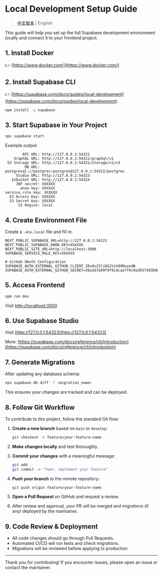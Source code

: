 # Local Development Setup Guide

> [中文版本](local-development-setup.zh.md) | English

This guide will help you set up the full Supabase development environment locally and connect it to your frontend project.

## 1. Install Docker

👉 [https://www.docker.com/](https://www.docker.com/)

## 2. Install Supabase CLI

👉 [https://supabase.com/docs/guides/local-development](https://supabase.com/docs/guides/local-development)

```bash
npm install -g supabase
```

## 3. Start Supabase in Your Project

```bash
npx supabase start
```

Example output:

```
        API URL: http://127.0.0.1:54321
    GraphQL URL: http://127.0.0.1:54321/graphql/v1
 S3 Storage URL: http://127.0.0.1:54321/storage/v1/s3
         DB URL: postgresql://postgres:postgres@127.0.0.1:54322/postgres
     Studio URL: http://127.0.0.1:54323
   Inbucket URL: http://127.0.0.1:54324
     JWT secret: XXXXXX
       anon key: XXXXXX
service_role key: XXXXXX
  S3 Access Key: XXXXXX
  S3 Secret Key: XXXXXX
      S3 Region: local
```

## 4. Create Environment File

Create a `.env.local` file and fill in:

```env
NEXT_PUBLIC_SUPABASE_URL=http://127.0.0.1:54321
NEXT_PUBLIC_SUPABASE_ANON_KEY=XXXXXX
NEXT_PUBLIC_SITE_URL=http://localhost:3000
SUPABASE_SERVICE_ROLE_KEY=XXXXXX

# GitHub OAuth Configuration
SUPABASE_AUTH_EXTERNAL_GITHUB_CLIENT_ID=Ov23liDG2Vih89RwzedN
SUPABASE_AUTH_EXTERNAL_GITHUB_SECRET=36e167a99f9f9cdcae7f4c9a3937303b9de221dd
```

## 5. Access Frontend

```bash
npm run dev
```

Visit [http://localhost:3000](http://localhost:3000)

## 6. Use Supabase Studio

Visit [http://127.0.0.1:54323](http://127.0.0.1:54323)

More: [https://supabase.com/docs/reference/cli/introduction](https://supabase.com/docs/reference/cli/introduction)

## 7. Generate Migrations

After updating any database schema:

```bash
npx supabase db diff -f <migration_name>
```

This ensures your changes are tracked and can be deployed.

## 8. Follow Git Workflow

To contribute to this project, follow the standard Git flow:

1. **Create a new branch** based on `main` or `develop`:

   ```bash
   git checkout -b feature/your-feature-name
   ```

2. **Make changes locally** and test thoroughly.

3. **Commit your changes** with a meaningful message:

   ```bash
   git add .
   git commit -m "feat: implement your feature"
   ```

4. **Push your branch** to the remote repository:

   ```bash
   git push origin feature/your-feature-name
   ```

5. **Open a Pull Request** on GitHub and request a review.

6. After review and approval, your PR will be merged and migrations (if any) deployed by the maintainer.

## 9. Code Review & Deployment

- All code changes should go through Pull Requests.
- Automated CI/CD will run tests and check migrations.
- Migrations will be reviewed before applying to production.

---

Thank you for contributing! If you encounter issues, please open an issue or contact the maintainer.
